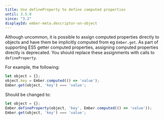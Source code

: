 ```yaml
---
title: Use defineProperty to define computed properties
until: 3.5.0
since: "3.2"
displayId: ember-meta.descriptor-on-object
---
```



Although uncommon, it is possible to assign computed properties directly to
objects and have them be implicitly computed from eg `Ember.get`.  As part of
supporting ES5 getter computed properties, assigning computed properties
directly is deprecated.  You should replace these assignments with calls to
`defineProperty`.

For example, the following:

```javascript
let object = {};
object.key = Ember.computed(() => 'value');
Ember.get(object, 'key') === 'value';
```

Should be changed to:

```javascript
let object = {};
Ember.defineProperty(object, 'key', Ember.computed(() => 'value'));
Ember.get(object, 'key') === 'value';
```
